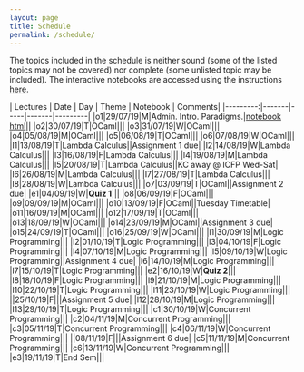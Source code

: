 ```yaml
---
layout: page
title: Schedule
permalink: /schedule/
---
```


The topics included in the schedule is neither sound (some of the listed topics
may not be covered) nor complete (some unlisted topic may be included). The
interactive notebooks are accessed using the instructions
[here](https://github.com/kayceesrk/cs3100_f19#running-the-jupyter-notebooks).

| Lectures | Date  | Day | Theme | Notebook | Comments|
|---------:|-------|-----|-------|---------|
|o1|29/07/19|M|Admin. Intro. Paradigms.|[notebook]() [html]({{site.baseurl}}/lectures/lec1/lec1.html)||
|o2|30/07/19|T|OCaml|||
|o3|31/07/19|W|OCaml|||
|o4|05/08/19|M|OCaml|||
|o5|06/08/19|T|OCaml|||
|o6|07/08/19|W|OCaml|||
|l1|13/08/19|T|Lambda Calculus||Assignment 1 due|
|l2|14/08/19|W|Lambda Calculus|||
|l3|16/08/19|F|Lambda Calculus|||
|l4|19/08/19|M|Lambda Calculus|||
|l5|20/08/19|T|Lambda Calculus||KC away @ ICFP Wed-Sat|
|l6|26/08/19|M|Lambda Calculus|||
|l7|27/08/19|T|Lambda Calculus|||
|l8|28/08/19|W|Lambda Calculus|||
|o7|03/09/19|T|OCaml||Assignment 2 due|
|e1|04/09/19|W|**Quiz 1**|||
|o8|06/09/19|F|OCaml|||
|o9|09/09/19|M|OCaml|||
|o10|13/09/19|F|OCaml||Tuesday Timetable|
|o11|16/09/19|M|OCaml|||
|o12|17/09/19|T|OCaml|||
|o13|18/09/19|W|OCaml|||
|o14|23/09/19|M|OCaml||Assignment 3 due|
|o15|24/09/19|T|OCaml|||
|o16|25/09/19|W|OCaml|||
|l1|30/09/19|M|Logic Programming|||
|l2|01/10/19|T|Logic Programming|||
|l3|04/10/19|F|Logic Programming|||
|l4|07/10/19|M|Logic Programming|||
|l5|09/10/19|W|Logic Programming||Assignment 4 due|
|l6|14/10/19|M|Logic Programming|||
|l7|15/10/19|T|Logic Programming|||
|e2|16/10/19|W|**Quiz 2**|||
|l8|18/10/19|F|Logic Programming|||
|l9|21/10/19|M|Logic Programming|||
|l10|22/10/19|T|Logic Programming|||
|l11|23/10/19|W|Logic Programming|||
||25/10/19|F|||Assignment 5 due|
|l12|28/10/19|M|Logic Programming|||
|l13|29/10/19|T|Logic Programming|||
|c1|30/10/19|W|Concurrent Programming|||
|c2|04/11/19|M|Concurrent Programming|||
|c3|05/11/19|T|Concurrent Programming|||
|c4|06/11/19|W|Concurrent Programming|||
||08/11/19|F|||Assignment 6 due|
|c5|11/11/19|M|Concurrent Programming|||
|c6|13/11/19|W|Concurrent Programming|||
|e3|19/11/19|T|End Sem|||

